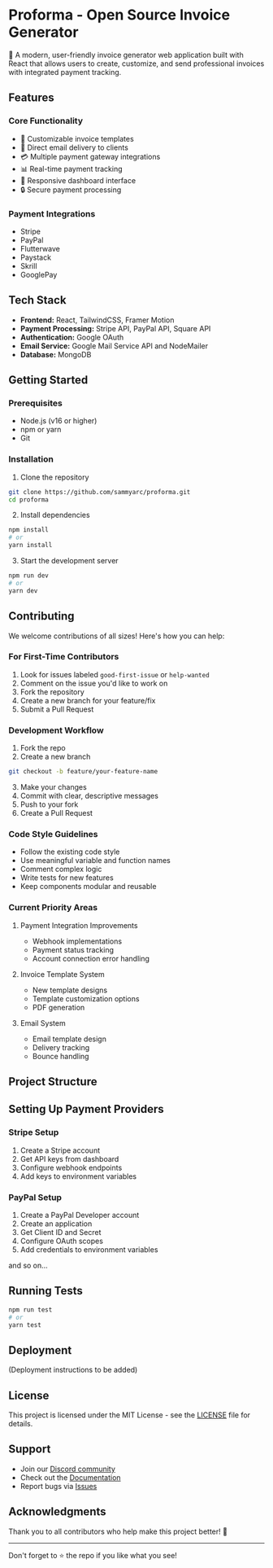 # Proforma - Open Source Invoice Generator

🚀 A modern, user-friendly invoice generator web application built with React that allows users to create, customize, and send professional invoices with integrated payment tracking.

## Features

### Core Functionality
- 📝 Customizable invoice templates
- 💌 Direct email delivery to clients
- 💳 Multiple payment gateway integrations
- 📊 Real-time payment tracking
- 📱 Responsive dashboard interface
- 🔒 Secure payment processing

### Payment Integrations
- Stripe
- PayPal
- Flutterwave
- Paystack
- Skrill
- GooglePay

## Tech Stack

- **Frontend:** React, TailwindCSS, Framer Motion
- **Payment Processing:** Stripe API, PayPal API, Square API
- **Authentication:** Google OAuth
- **Email Service:** Google Mail Service API and NodeMailer
- **Database:** MongoDB

## Getting Started

### Prerequisites
- Node.js (v16 or higher)
- npm or yarn
- Git

### Installation

1. Clone the repository
```bash
git clone https://github.com/sammyarc/proforma.git
cd proforma
```

2. Install dependencies
```bash
npm install
# or
yarn install
```

3. Start the development server
```bash
npm run dev
# or
yarn dev
```

## Contributing

We welcome contributions of all sizes! Here's how you can help:

### For First-Time Contributors

1. Look for issues labeled `good-first-issue` or `help-wanted`
2. Comment on the issue you'd like to work on
3. Fork the repository
4. Create a new branch for your feature/fix
5. Submit a Pull Request

### Development Workflow

1. Fork the repo
2. Create a new branch
```bash
git checkout -b feature/your-feature-name
```
3. Make your changes
4. Commit with clear, descriptive messages
5. Push to your fork
6. Create a Pull Request

### Code Style Guidelines

- Follow the existing code style
- Use meaningful variable and function names
- Comment complex logic
- Write tests for new features
- Keep components modular and reusable

### Current Priority Areas

1. Payment Integration Improvements
   - Webhook implementations
   - Payment status tracking
   - Account connection error handling

2. Invoice Template System
   - New template designs
   - Template customization options
   - PDF generation

3. Email System
   - Email template design
   - Delivery tracking
   - Bounce handling

## Project Structure

## Setting Up Payment Providers

### Stripe Setup
1. Create a Stripe account
2. Get API keys from dashboard
3. Configure webhook endpoints
4. Add keys to environment variables

### PayPal Setup
1. Create a PayPal Developer account
2. Create an application
3. Get Client ID and Secret
4. Configure OAuth scopes
5. Add credentials to environment variables

and so on...

## Running Tests
```bash
npm run test
# or
yarn test
```

## Deployment

(Deployment instructions to be added)

## License

This project is licensed under the MIT License - see the [LICENSE](LICENSE) file for details.

## Support

- Join our [Discord community](link-to-discord)
- Check out the [Documentation](link-to-docs)
- Report bugs via [Issues](link-to-issues)

## Acknowledgments

Thank you to all contributors who help make this project better! 🙏

---

Don't forget to ⭐ the repo if you like what you see!
